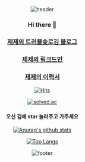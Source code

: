<div align="center">
 
![header](https://capsule-render.vercel.app/api?type=wave&color=auto&height=300&section=header&text=ZEZE'sTruble🔫&fontSize=70)
 
 	
### Hi there 👋 
 
### [제제의 트러블슛로깅 블로그](https://blog.naver.com/PostList.naver?blogId=thwjd2717&from=postList&categoryNo=55)
### [제제의 링크드인](https://www.linkedin.com/in/%EC%86%8C%EC%A0%95-%EA%B9%80-695195146/)
### [제제의 이력서](https://www.notion.so/589e5c0e18634582956323de1a83c41b)

 
[![Hits](https://hits.seeyoufarm.com/api/count/incr/badge.svg?url=https%3A%2F%2Fgithub.com%2Fzeze1004&count_bg=%2379C83D&title_bg=%23555555&icon=&icon_color=%23E7E7E7&title=hits&edge_flat=false)](https://hits.seeyoufarm.com)


[![solved.ac](http://mazassumnida.wtf/api/mini/generate_badge?boj=thwjd2717)](https://solved.ac/thwjd2717)


#### 오신 김에 star 눌러주고 가주세요


 


<!--
**zeze1004/zeze1004** is a ✨ _special_ ✨ repository because its `README.md` (this file) appears on your GitHub profile.

Here are some ideas to get you started:

- 🔭 I’m currently working on ...
- 🌱 I’m currently learning ...
- 👯 I’m looking to collaborate on ...
- 🤔 I’m looking for help with ...
- 💬 Ask me about ...
- 📫 How to reach me: ...
- 😄 Pronouns: ...
- ⚡ Fun fact: ...
-->


 
[![Anurag's github stats](https://github-readme-stats.vercel.app/api?username=zeze1004)](https://github.com/anuraghazra/github-readme-stats)	 



 [![Top Langs](https://github-readme-stats.vercel.app/api/top-langs/?username=zeze1004&hide=OpenEdge%20ABL&langs_count=8&layout=compact)](https://github.com/anuraghazra/github-readme-stats)	

![footer](https://capsule-render.vercel.app/api?section=footer)
</div>
